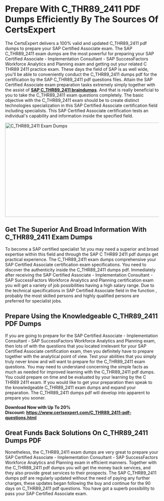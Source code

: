 <h1><strong>Prepare With C_THR89_2411 PDF Dumps Efficiently By The Sources Of CertsExpert</strong></h1>
<p>The CertsExpert delivers a 100% valid and updated C_THR89_2411 pdf dumps to prepare your SAP Certified Associate exam. The SAP C_THR89_2411 exam dumps are the most powerful for preparing your SAP Certified Associate - Implementation Consultant - SAP SuccessFactors Workforce Analytics and Planning exam and getting out your related C THR89 2411 practice exam. These days the field of SAP is as well wide, you'll be able to conveniently conduct the C_THR89_2411 dumps pdf for the certification by the SAP C_THR89_2411 pdf questions files. Attain the SAP Certified Associate exam preparation tasks extremely simply together with the assist of <a href="https://www.certsexpert.com/C_THR89_2411-pdf-questions.html"><strong>SAP C_THR89_2411 braindumps</strong></a>. And that is really beneficial to you to take the C_THR89_2411 exam questions completely. The basic objective with the C_THR89_2411 exam should be to create distinct technologies specialization in this SAP Certified Associate certification field including specialists. This SAP Certified Associate certification tests an individual's capability and information inside the specified field.</p>
<p><img src="https://i.ibb.co/6BYpd57/Copy-of-Copy-of-Copy-of-Copy-of-Copy-of-Minimalist-Business-You-Tube-Thumbnail-30.png" alt="C_THR89_2411 Exam Dumps" width="550" height="309" /></p>
<h2><strong>Get The Superior And Broad Information With C_THR89_2411 Exam Dumps</strong></h2>
<p>To become a SAP certified specialist 1st you may need a superior and broad expertise within this field and through the SAP C THR89 2411 pdf dumps get practical experience. The C_THR89_2411 exam dumps comprehensive your SAP Certified Associate certification exam specifications. You need to discover the authenticity inside the C_THR89_2411 dumps pdf. Immediately after receiving the SAP Certified Associate - Implementation Consultant - SAP SuccessFactors Workforce Analytics and Planning certification exam you will get a variety of job possibilities having a high salary range. Due to the technical specifications in SAP Certified Associate field in the function , probably the most skilled persons and highly qualified persons are preferred for specialist jobs.&nbsp;</p>
<h2><strong>Prepare Using the Knowledgeable C_THR89_2411 PDF Dumps</strong></h2>
<p>If you are going to prepare for the SAP Certified Associate - Implementation Consultant - SAP SuccessFactors Workforce Analytics and Planning exam, then lots of with the questions that you located irrelevant for your SAP Certified Associate certification exam, then you definitely have to prepare together with the analytical point of view. Test your abilities that you simply truly never know and will want to prepare for the C_THR89_2411 exam questions. You may need to understand concerning the simple facts as much as needed for improved learning with the C_THR89_2411 pdf dumps. You could prepare on time and be evaluated by your learning by the C THR89 2411 exam. If you would like to get your preparation then speak to the knowledgeable C_THR89_2411 exam dumps and expand your preparation. The C_THR89_2411 dumps pdf will develop into apparent to prepare you sooner.</p>
<p><strong>Download Now with Up To 20% Discount:&nbsp;<a href="https://www.certsexpert.com/C_THR89_2411-pdf-questions.html">https://www.certsexpert.com/C_THR89_2411-pdf-questions.html</a></strong></p>
<h2><strong>Great Funds Back Solutions On C_THR89_2411 Dumps PDF</strong></h2>
<p>Nonetheless, the C_THR89_2411 exam dumps are very great to prepare your SAP Certified Associate - Implementation Consultant - SAP SuccessFactors Workforce Analytics and Planning exam in efficient manners. Together with the C_THR89_2411 pdf dumps you will get the money back services, and they also provide great services to their prospects. The SAP C_THR89_2411 dumps pdf are regularly updated without the need of paying any further charges, these updates began following the buy and continue for the 90 days on C_THR89_2411 pdf questions. You have got a superb possibility to pass your SAP Certified Associate exam.</p>
